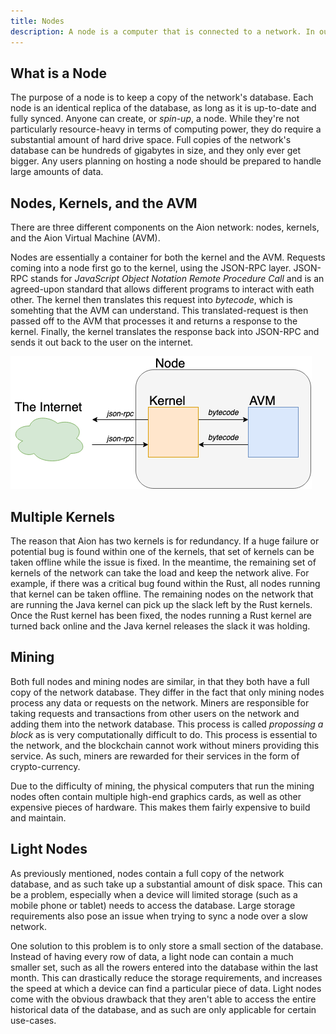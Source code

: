 ```yaml
---
title: Nodes
description: A node is a computer that is connected to a network. In our case, each node is running the Aion kernel. Each node talks to other nodes on the network to do things like run applications, or confirm transactions. Unlike other networks, we have implemented the Aion virtual machine (AVM) on both the Java and Rust kernels. Operationally both these kernels function the same way and react identically when queried by the network. The purpose of having two kernels is for redundancy. If one of the kernels is compromised, the other kernel is able to take the weight and keep the network alive.
---
```


## What is a Node

The purpose of a node is to keep a copy of the network's database. Each node is an identical replica of the database, as long as it is up-to-date and fully synced. Anyone can create, or _spin-up_, a node. While they're not particularly resource-heavy in terms of computing power, they do require a substantial amount of hard drive space. Full copies of the network's database can be hundreds of gigabytes in size, and they only ever get bigger. Any users planning on hosting a node should be prepared to handle large amounts of data.

## Nodes, Kernels, and the AVM

There are three different components on the Aion network: nodes, kernels, and the Aion Virtual Machine (AVM).

Nodes are essentially a container for both the kernel and the AVM. Requests coming into a node first go to the kernel, using the JSON-RPC layer. JSON-RPC stands for _JavaScript Object Notation Remote Procedure Call_ and is an agreed-upon standard that allows different programs to interact with eath other. The kernel then translates this request into _bytecode_, which is somehting that the AVM can understand. This translated-request is then passed off to the AVM that processes it and returns a response to the kernel. Finally, the kernel translates the response back into JSON-RPC and sends it out back to the user on the internet.

![Diagram showing the relationship between nodes, kernels, and the AVM.](/developers/nodes/images/node-kernel-avm.png)

## Multiple Kernels

The reason that Aion has two kernels is for redundancy. If a huge failure or potential bug is found within one of the kernels, that set of kernels can be taken offline while the issue is fixed. In the meantime, the remaining set of kernels of the network can take the load and keep the network alive. For example, if there was a critical bug found within the Rust, all nodes running that kernel can be taken offline. The remaining nodes on the network that are running the Java kernel can pick up the slack left by the Rust kernels. Once the Rust kernel has been fixed, the nodes running a Rust kernel are turned back online and the Java kernel releases the slack it was holding.

## Mining

Both full nodes and mining nodes are similar, in that they both have a full copy of the network database. They differ in the fact that only mining nodes process any data or requests on the network. Miners are responsible for taking requests and transactions from other users on the network and adding them into the network database. This process is called _propossing a block_ as is very computationally difficult to do. This process is essential to the network, and the blockchain cannot work without miners providing this service. As such, miners are rewarded for their services in the form of crypto-currency.

Due to the difficulty of mining, the physical computers that run the mining nodes often contain multiple high-end graphics cards, as well as other expensive pieces of hardware. This makes them fairly expensive to build and maintain.

## Light Nodes

As previously mentioned, nodes contain a full copy of the network database, and as such take up a substantial amount of disk space. This can be a problem, especially when a device will limited storage (such as a mobile phone or tablet) needs to access the database. Large storage requirements also pose an issue when trying to sync a node over a slow network.

One solution to this problem is to only store a small section of the database. Instead of having every row of data, a light node can contain a much smaller set, such as all the rowers entered into the database within the last month. This can drastically reduce the storage requirements, and increases the speed at which a device can find a particular piece of data. Light nodes come with the obvious drawback that they aren't able to access the entire historical data of the database, and as such are only applicable for certain use-cases.
